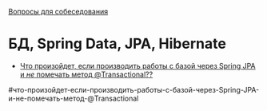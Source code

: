 [Вопросы для собеседования](README.md)

# БД, Spring Data, JPA, Hibernate
+ [Что произойдет, если производить работы с базой через Spring JPA и _не_ помечать метод @Transactional??](#что-произойдет-если-производить-работы-с-базой-через-Spring-JPA-и-не-помечать-метод-@Transactional)


#что-произойдет-если-производить-работы-с-базой-через-Spring-JPA-и-не-помечать-метод-@Transactional
